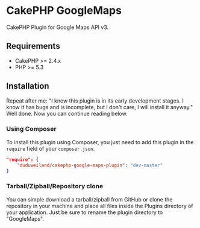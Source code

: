 # CakePHP GoogleMaps

CakePHP Plugin for Google Maps API v3.

## Requirements

* CakePHP >= 2.4.x
* PHP >= 5.3

## Installation

Repeat after me: "I know this plugin is in its early development stages. I know it has bugs and is incomplete, but I
don't care, I will install it anyway." Well done. Now you can continue reading below.

### Using Composer

To install this plugin using Composer, you just need to add this plugin in the `require` field of your `composer.json`.

```json
"require": {
    "duduweiland/cakephp-google-maps-plugin": "dev-master"
}
```

### Tarball/Zipball/Repository clone

You can simple download a tarball/zipball from GitHub or clone the repository in your machine and place all files
inside the Plugins directory of your application. Just be sure to rename the plugin directory to "GoogleMaps".
